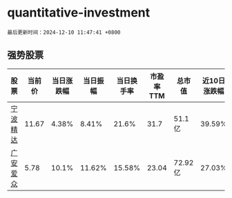 # quantitative-investment

`最后更新时间：2024-12-10 11:47:41 +0800`

## 强势股票

|股票|当前价|当日涨跌幅|当日振幅|当日换手率|市盈率TTM|总市值|近10日涨跌幅|
|----|----|----|----|----|----|----|----|
|[宁波精达](https://xueqiu.com/S/SH603088)|11.67|4.38%|8.41%|21.6%|31.7|51.1亿|39.59%|
|[广安爱众](https://xueqiu.com/S/SH600979)|5.78|10.1%|11.62%|15.58%|23.04|72.92亿|27.03%|
